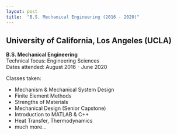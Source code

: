 ```yaml
---
layout: post
title:  "B.S. Mechanical Engineering (2016 - 2020)"
---
```


## University of California, Los Angeles (UCLA)

**B.S. Mechanical Engineering** 
<br>
Technical focus: Engineering Sciences
<br>
Dates attended: August 2016 - June 2020

Classes taken:
+ Mechanism & Mechanical System Design
+ Finite Element Methods
+ Strengths of Materials
+ Mechanical Design (Senior Capstone)
+ Introduction to MATLAB & C++
+ Heat Transfer, Thermodynamics
+ much more...